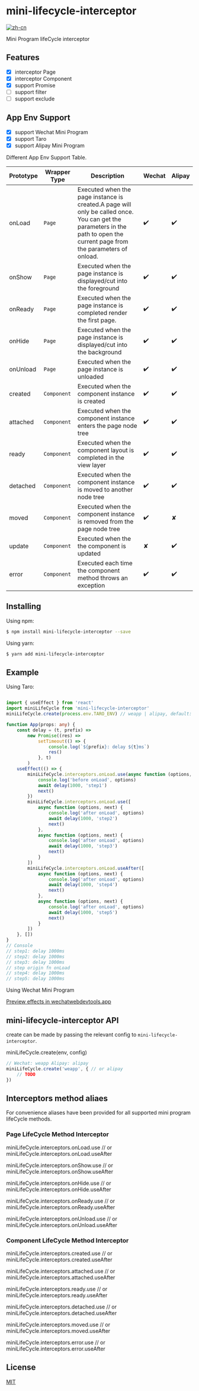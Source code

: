 # mini-lifecycle-interceptor

[![zh-cn](https://img.shields.io/badge/zh--cn-%E4%B8%AD%E6%96%87-yellow)](https://github.com/yangger6/mini-lifecycle-interceptor/blob/main/README.md)

Mini Program lifeCycle interceptor


## Features

- [x]  interceptor Page
- [x]  interceptor Component
- [x]  support Promise
- [ ]  support filter
- [ ]  support exclude

## App Env Support

- [x]  support Wechat Mini Program
- [x]  support Taro
- [x]  support Alipay Mini Program

Different App Env Support Table.

| Prototype     | Wrapper Type  | Description                                                                                                                                                                 | Wechat        | Alipay        |
| ------------- | ------------- | --------------------------------------------------------------------------------------------------------------------------------------------------------------------------- | ------------- | ------------- |
| onLoad        | `Page`        | Executed when the page instance is created.A page will only be called once. You can get the parameters in the path to open the current page from the parameters of onload.  | ✔️           	| ✔️            |
| onShow        | `Page`        | Executed when the page instance is displayed/cut into the foreground                                                                                                        | ✔️           	| ✔️            |
| onReady       | `Page`        | Executed when the page instance is completed render the first page.                                                                                                         | ✔️           	| ✔️            |
| onHide        | `Page`        | Executed when the page instance is displayed/cut into the background                                                                                                        | ✔️           	| ✔️            |
| onUnload      | `Page`        | Executed when the page instance is unloaded                                                                                                                                 | ✔️           	| ✔️            |
| created       | `Component`   | Executed when the component instance is created                                                                                                                             | ✔️           	| ✔️            |
| attached      | `Component`   | Executed when the component instance enters the page node tree                                                                                                              | ✔️           	| ✔️            |
| ready         | `Component`   | Executed when the component layout is completed in the view layer                                                                                                           | ✔️           	| ✔️            |
| detached      | `Component`   | Executed when the component instance is moved to another node tree                                                                                                          | ✔️           	| ✔️            |
| moved         | `Component`   | Executed when the component instance is removed from the page node tree                                                                                                     | ✔️           	| ✘             |
| update        | `Component`   | Executed when the the component is updated                                                                                                                                  | ✘           	| ✔️            |
| error         | `Component`   | Executed each time the component method throws an exception                                                                                                                 | ✔️           	| ✔️            |


## Installing

Using npm:

```bash
$ npm install mini-lifecycle-interceptor --save
```

Using yarn:

```bash
$ yarn add mini-lifecycle-interceptor
```

## Example

Using Taro:

```typescript

import { useEffect } from 'react'
import miniLifeCycle from 'mini-lifecycle-interceptor'
miniLifeCycle.create(process.env.TARO_ENV) // weapp | alipay, default: weapp

function App(props: any) {
    const delay = (t, prefix) =>
        new Promise((res) =>
            setTimeout(() => {
                console.log(`${prefix}: delay ${t}ms`)
                res()
            }, t)
        )
    useEffect(() => {
        miniLifeCycle.interceptors.onLoad.use(async function (options, next) {
            console.log('before onLoad', options)
            await delay(1000, 'step1')
            next()
        })
        miniLifeCycle.interceptors.onLoad.use([
            async function (options, next) {
                console.log('after onLoad', options)
                await delay(1000, 'step2')
                next()
            },
            async function (options, next) {
                console.log('after onLoad', options)
                await delay(1000, 'step3')
                next()
            }
        ])
        miniLifeCycle.interceptors.onLoad.useAfter([
            async function (options, next) {
                console.log('after onLoad', options)
                await delay(1000, 'step4')
                next()
            },
            async function (options, next) {
                console.log('after onLoad', options)
                await delay(1000, 'step5')
                next()
            }
        ])
    }, [])
}
// Console
// step1: delay 1000ms
// step2: delay 1000ms
// step3: delay 1000ms
// step origin fn onLoad
// step4: delay 1000ms
// step5: delay 1000ms
```

Using Wechat Mini Program

[Preview effects in wechatwebdevtools.app](https://developers.weixin.qq.com/s/OTFY2om97wrf)

## mini-lifecycle-interceptor API

create can be made by passing the relevant config to `mini-lifecycle-interceptor`.

miniLifeCycle.create(env, config)

```typescript
// Wechat: weapp Alipay: alipay
miniLifeCycle.create('weapp', { // or alipay
    // TODO
})
```

## Interceptors method aliaes

For convenience aliases have been provided for all supported mini program lifeCycle methods.

### Page LifeCycle Method Interceptor

miniLifeCycle.interceptors.onLoad.use // or miniLifeCycle.interceptors.onLoad.useAfter

miniLifeCycle.interceptors.onShow.use // or miniLifeCycle.interceptors.onShow.useAfter

miniLifeCycle.interceptors.onHide.use // or miniLifeCycle.interceptors.onHide.useAfter

miniLifeCycle.interceptors.onReady.use // or miniLifeCycle.interceptors.onReady.useAfter

miniLifeCycle.interceptors.onUnload.use // or miniLifeCycle.interceptors.onUnload.useAfter

### Component LifeCycle Method Interceptor

miniLifeCycle.interceptors.created.use // or miniLifeCycle.interceptors.created.useAfter

miniLifeCycle.interceptors.attached.use // or miniLifeCycle.interceptors.attached.useAfter

miniLifeCycle.interceptors.ready.use // or miniLifeCycle.interceptors.ready.useAfter

miniLifeCycle.interceptors.detached.use // or miniLifeCycle.interceptors.detached.useAfter

miniLifeCycle.interceptors.moved.use // or miniLifeCycle.interceptors.moved.useAfter

miniLifeCycle.interceptors.error.use // or miniLifeCycle.interceptors.error.useAfter

## License

[MIT](LICENSE)
